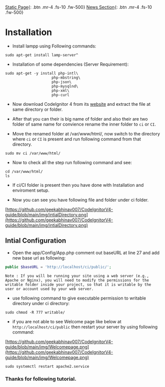 [Static Page](./static.html){: .btn .mr-4 .fs-10 .fw-500}   [News Section](./news.html){: .btn  .mr-4 .fs-10 .fw-500}

# Installation 

- Install lampp using Following commands:

```console
sudo apt-get install lamp-server^
```

- Installation of some dependencies (Server Requirement):

```console
sudo apt-get -y install php-intl\
                     php-mbstring\
                     php-json\
                     php-mysqlnd\
                     php-xml\
                     php-curl
```

- Now download CodeIgnitor 4 from its [website](https://www.codeigniter.com/download) and extract the file at same directory or folder.

- After that you can their is big name of folder and also their are two folder of same name for convience rename the inner folder to `ci` or `CI`.

- Move the renamed folder at /var/www/html/, now switch to the directory where `ci` or `CI` is present and run following command from that directory.

```console
sudo mv ci /var/www/html/
```
- Now to check all the step run following command and see:

```console
cd /var/www/html/
ls
```
- If ci/CI folder is present then you have done with Installation and enviroment setup.

- Now you can see you have following file and folder under ci folder.


[https://github.com/geekabhinav007/CodeIgnitorV4-guide/blob/main/img/intialDirectory.png](https://github.com/geekabhinav007/CodeIgnitorV4-guide/blob/main/img/intialDirectory.png)

## Intial Configuration

- Open the app/Config/App.php comment out baseURL at line 27 and add new base url as following:

```php
public $baseURL = 'http://localhost/ci/public/';
```

```
Note : If you will be running your site using a web server (e.g., Apache or Nginx), you will need to modify the permissions for the writable folder inside your project, so that it is writable by the user or account used by your web server.
```
- use following command to give executable permission to writable directory under ci directory:

```console
sudo chmod -R 777 writable/
```
- if you are not able to see Welcome page like below at `http://localhost/ci/public`
then restart your server by using following command:

[https://github.com/geekabhinav007/CodeIgnitorV4-guide/blob/main/img/Welcomepage.png](https://github.com/geekabhinav007/CodeIgnitorV4-guide/blob/main/img/Welcomepage.png)


```console
sudo systemctl restart apache2.service
```
### Thanks for following tutorial. 
